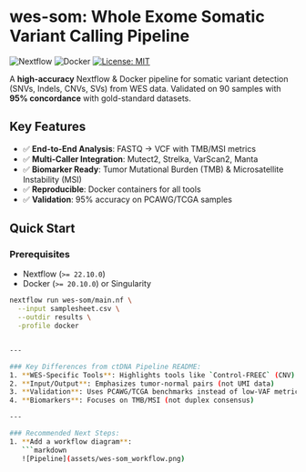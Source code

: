 # wes-som: Whole Exome Somatic Variant Calling Pipeline

![Nextflow](https://img.shields.io/badge/Nextflow-%E2%89%A522.10.0-brightgreen)
![Docker](https://img.shields.io/badge/Docker-%E2%89%A520.10.0-blue)
[![License: MIT](https://img.shields.io/badge/License-MIT-yellow.svg)](https://opensource.org/licenses/MIT)

A **high-accuracy** Nextflow & Docker pipeline for somatic variant detection (SNVs, Indels, CNVs, SVs) from WES data. Validated on 90 samples with **95% concordance** with gold-standard datasets.

## Key Features
- ✅ **End-to-End Analysis**: FASTQ → VCF with TMB/MSI metrics
- ✅ **Multi-Caller Integration**: Mutect2, Strelka, VarScan2, Manta
- ✅ **Biomarker Ready**: Tumor Mutational Burden (TMB) & Microsatellite Instability (MSI)
- ✅ **Reproducible**: Docker containers for all tools
- ✅ **Validation**: 95% accuracy on PCAWG/TCGA samples

## Quick Start
### Prerequisites
- Nextflow (`>= 22.10.0`)
- Docker (`>= 20.10.0`) or Singularity

```bash
nextflow run wes-som/main.nf \
  --input samplesheet.csv \
  --outdir results \
  -profile docker


---

### Key Differences from ctDNA Pipeline README:
1. **WES-Specific Tools**: Highlights tools like `Control-FREEC` (CNV) and `Manta` (SVs)
2. **Input/Output**: Emphasizes tumor-normal pairs (not UMI data)
3. **Validation**: Uses PCAWG/TCGA benchmarks instead of low-VAF metrics
4. **Biomarkers**: Focuses on TMB/MSI (not duplex consensus)

---

### Recommended Next Steps:
1. **Add a workflow diagram**:
   ```markdown
   ![Pipeline](assets/wes-som_workflow.png)
